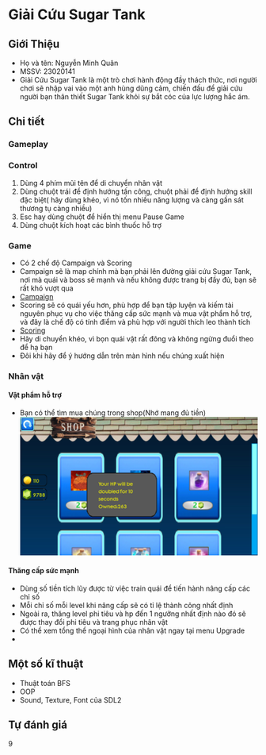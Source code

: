 # Giải Cứu Sugar Tank
## Giới Thiệu
- Họ và tên: Nguyễn Minh Quân
- MSSV: 23020141
- Giải Cứu Sugar Tank là một trò chơi hành động đầy thách thức, nơi người chơi sẽ nhập vai vào một anh hùng dũng cảm, chiến đấu để giải cứu người bạn thân thiết Sugar Tank khỏi sự bắt cóc của lực lượng hắc ám.
## Chi tiết
### Gameplay
### Control
1. Dùng 4 phím mũi tên để di chuyển nhân vật
2. Dùng chuột trái để định hướng tấn công, chuột phải để định hướng skill đặc biệt( hãy dùng khéo, vì nó tốn nhiều năng lượng và càng gần sát thương tụ càng nhiều)
3. Esc hay dùng chuột để hiển thị menu Pause Game
4. Dùng chuột kích hoạt các bình thuốc hỗ trợ
### Game
- Có 2 chế độ Campaign và Scoring
- Campaign sẽ là map chính mà bạn phải lên đường giải cứu Sugar Tank, nơi mà quái và boss sẽ mạnh và nếu không được trang bị đầy đủ, bạn sẽ rất khó vượt qua
- [Campaign](anh3.png)
- Scoring sẽ có quái yếu hơn, phù hợp để bạn tập luyện và kiếm tài nguyên phục vụ cho việc thăng cấp sức mạnh và mua vật phẩm hỗ trợ, và đây là chế độ có tính điểm và phù hợp với người thích leo thành tích
- [Scoring](anh4.png)
- Hãy di chuyển khéo, vì bọn quái vật rất đông và không ngừng đuổi theo để hạ bạn
- Đôi khi hãy để ý hướng dẫn trên màn hình nếu chúng xuất hiện

### Nhân vật
#### Vật phẩm hỗ trợ
- Bạn có thể tìm mua chúng trong shop(Nhớ mang đủ tiền)
![](anh1.png)
#### Thăng cấp sức mạnh
- Dùng số tiền tích lũy được từ việc train quái để tiến hành nâng cấp các chỉ số
- Mỗi chỉ số mỗi level khi nâng cấp sẽ có tỉ lệ thành công nhất định
- Ngoài ra, thăng level phi tiêu và hp đến 1 ngưỡng nhất định nào đó sẽ được thay đổi phi tiêu và trang phục nhân vật
- Có thể xem tổng thể ngoại hình của nhân vật ngay tại menu Upgrade
- [](anh2.png)
## Một số kĩ thuật
- Thuật toán BFS
- OOP
- Sound, Texture, Font của SDL2
## Tự đánh giá
9
